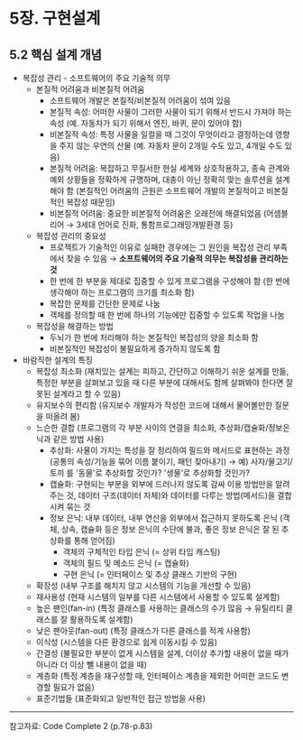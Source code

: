 # 5장. 구현설계

## 5.2 핵심 설계 개념

- 복잡성 관리 - 소프트웨어의 주요 기술적 의무
    - 본질적 어려움과 비본질적 어려움
        - 소프트웨어 개발은 본질적/비본질적 어려움이 섞여 있음
        - 본질적 속성: 어떠한 사물이 그러한 사물이 되기 위해서 반드시 가져야 하는 속성 (예. 자동차가 되기 위해서 엔진, 바퀴, 문이 있어야 함)
        - 비본질적 속성: 특정 사물을 일컬을 때 그것이 무엇이라고 결정하는데 영향을 주지 않는 우연의 산물 (예. 자동차 문이 2개일 수도 있고, 4개일 수도 있음)
        - 본질적 어려움: 복잡하고 무질서한 현실 세계와 상호작용하고, 종속 관계와 예외 상황들을 정확하게 규명하며, 대충이 아닌 정확히 맞는 솔루션을 설계해야 함 (본질적인 어려움의 근원은 소프트웨어 개발의 본질적이고 비본질적인 복잡성 때문임)
        - 비본질적 어려움: 중요한 비본질적 어려움은 오래전에 해결되었음 (어셈블리어 → 3세대 언어로 진화, 통함프로그래밍개발환경 등)
    - 복잡성 관리의 중요성
        - 프로젝트가 기술적인 이유로 실패한 경우에는 그 원인을 복잡성 관리 부족에서 찾을 수 있음 → **소프트웨어의 주요 기술적 의무는 복잡성을 관리하는 것**
        - 한 번에 한 부분을 제대로 집중할 수 있게 프로그램을 구성해야 함 (한 번에 생각해야 하는 프로그램의 크기를 최소화 함)
        - 복잡한 문제를 간단한 문제로 나눔
        - 객체를 정의할 때 한 번에 하나의 기능에만 집중할 수 있도록 작업을 나눔
    - 복잡성을 해결하는 방법
        - 두뇌가 한 번에 처리해야 하는 본질적인 복잡성의 양을 최소화 함
        - 비본질적인 복잡성이 불필요하게 증가하지 않도록 함
- 바람직한 설계의 특징
    - 복잡성 최소화 (재치있는 설계는 피하고, 간단하고 이해하기 쉬운 설계를 만듦, 특정한 부분을 살펴보고 있을 때 다른 부분에 대해서도 함께 살펴봐야 한다면 잘못된 설계라고 할 수 있음)
    - 유지보수의 편리함 (유지보수 개발자가 작성한 코드에 대해서 물어볼만한 질문을 떠올려 봄)
    - 느슨한 결합 (프로그램의 각 부분 사이의 연결을 최소화, 추상화/캡슐화/정보은닉과 같은 방법 사용)
        - 추상화: 사물이 가지는 특성을 잘 정리하여 필드와 메서드로 표현하는 과정 (공통의 속성/기능을 묶어 이름 붙이기, 패턴 찾아내기) → 예) 사자/물고기/토끼 를 '동물'로 추상화할 것인가? '생물'로 추상화할 것인가?
        - 캡슐화: 구현되는 부분을 외부에 드러나지 않도록 감싸 이용 방법만을 알려 주는 것, 데이터 구조(데이터 자체)와 데이터를 다루는 방법(메서드)을 결합시켜 묶는 것
        - 정보 은닉: 내부 데이터, 내부 연산을 외부에서 접근하지 못하도록 은닉 (객체, 상속, 캡슐화 등은 정보 은닉의 수단에 불과, 좋은 정보 은닉은 잘 된 추상화를 통해 얻어짐)
            - 객체의 구체적인 타입 은닉 (= 상위 타입 캐스팅)
            - 객체의 필드 및 메소드 은닉 (= 캡슐화)
            - 구현 은닉 (= 인터페이스 및 추상 클래스 기반의 구현)
    - 확장성 (내부 구조를 해치지 않고 시스템의 기능을 개선할 수 있음)
    - 재사용성 (현재 시스템의 일부를 다른 시스템에서 사용할 수 있도록 설계함)
    - 높은 팬인(fan-in) (특정 클래스를 사용하는 클래스의 수가 많음 → 유틸리티 클래스를 잘 활용하도록 설계함)
    - 낮은 팬아웃(fan-out) (특정 클래스가 다른 클래스를 적게 사용함)
    - 이식성 (시스템을 다른 환경으로 쉽게 이동시킬 수 있음)
    - 간결성 (불필요한 부분이 없게 시스템을 설계, 더이상 추가할 내용이 없을 때가 아니라 더 이상 뺄 내용이 없을 때)
    - 계층화 (특정 계층을 재구성할 때, 인터페이스 계층을 제외한 어떠한 코드도 변경할 필요가 없음)
    - 표준기법들 (표준화되고 일반적인 접근 방법을 사용)
	
---
참고자료: Code Complete 2 (p.78-p.83)